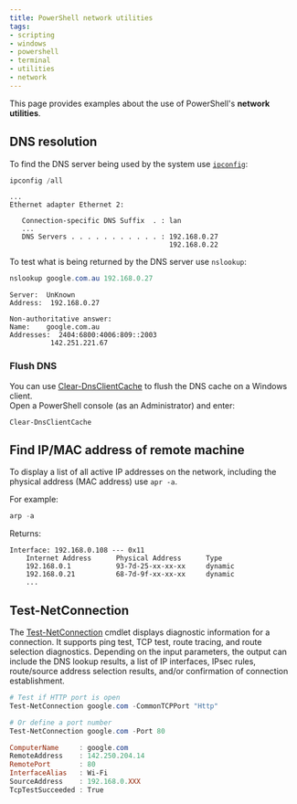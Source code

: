 ```yaml
---
title: PowerShell network utilities
tags:
- scripting
- windows
- powershell
- terminal
- utilities
- network
---
```


This page provides examples about the use of PowerShell's **network utilities**.
<!--more-->

## DNS resolution

To find the DNS server being used by the system use [`ipconfig`](../../operating_systems/windows/ipconfig):
```powershell
ipconfig /all
```
```text
...
Ethernet adapter Ethernet 2:

   Connection-specific DNS Suffix  . : lan
   ...
   DNS Servers . . . . . . . . . . . : 192.168.0.27
                                       192.168.0.22
```

To test what is being returned by the DNS server use `nslookup`:
```powershell
nslookup google.com.au 192.168.0.27
```
```text
Server:  UnKnown
Address:  192.168.0.27

Non-authoritative answer:
Name:    google.com.au
Addresses:  2404:6800:4006:809::2003
          142.251.221.67
```

### Flush DNS 

You can use [Clear-DnsClientCache](https://learn.microsoft.com/en-us/powershell/module/dnsclient/clear-dnsclientcache?view=windowsserver2025-ps) to flush the DNS cache on a Windows client.    
Open a PowerShell console (as an Administrator) and enter:
```shell
Clear-DnsClientCache
```

## Find IP/MAC address of remote machine

To display a list of all active IP addresses on the network, including the physical address (MAC address) use `apr -a`.

For example:
```powershell
arp -a
```
Returns:
```text
Interface: 192.168.0.108 --- 0x11
    Internet Address      Physical Address      Type
    192.168.0.1           93-7d-25-xx-xx-xx     dynamic
    192.168.0.21          68-7d-9f-xx-xx-xx     dynamic
    ...
```

## Test-NetConnection

The [Test-NetConnection](https://learn.microsoft.com/en-us/powershell/module/nettcpip/test-netconnection?view=windowsserver2022-ps) 
cmdlet displays diagnostic information for a connection. 
It supports ping test, TCP test, route tracing, and route selection diagnostics. 
Depending on the input parameters, the output can include the DNS lookup results, a list of IP interfaces, IPsec rules, 
route/source address selection results, and/or confirmation of connection establishment.

```powershell
# Test if HTTP port is open
Test-NetConnection google.com -CommonTCPPort "Http"

# Or define a port number
Test-NetConnection google.com -Port 80

ComputerName     : google.com
RemoteAddress    : 142.250.204.14
RemotePort       : 80
InterfaceAlias   : Wi-Fi
SourceAddress    : 192.168.0.XXX
TcpTestSucceeded : True
```
